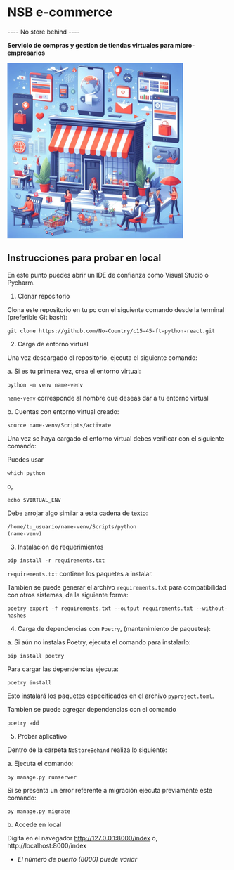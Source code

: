 #  NSB e-commerce
---- No store behind ----

**Servicio de compras  y gestion de tiendas virtuales para micro-empresarios**

<!-- ![](banner01.jpg) -->
<div>
  <img src="banner01.jpg" style="width:auto;height: 25rem;">
</div>

## Instrucciones para probar en local
En este punto puedes abrir un IDE de confianza como Visual Studio o Pycharm.

1. Clonar repositorio

Clona este repositorio en tu  pc con el siguiente comando desde la terminal (preferible Git bash):
```commandline
git clone https://github.com/No-Country/c15-45-ft-python-react.git
```

2. Carga de entorno virtual

Una vez descargado el  repositorio, ejecuta el siguiente comando:

a. Si es tu primera vez, crea el entorno virtual:
```commandline
python -m venv name-venv
```
``name-venv`` corresponde al nombre que deseas dar a tu entorno virtual

b. Cuentas con entorno virtual creado:

```commandline
source name-venv/Scripts/activate
```
Una vez se haya cargado el entorno virtual debes verificar con el siguiente comando:

Puedes usar
```commandline
which python
```
o,
```commandline
echo $VIRTUAL_ENV
```
Debe arrojar algo similar a esta cadena de texto:

```
/home/tu_usuario/name-venv/Scripts/python
(name-venv)
```

3. Instalación de requerimientos

```commandline
pip install -r requirements.txt
```
``requirements.txt`` contiene los paquetes a instalar.

Tambien se puede generar el archivo ``requirements.txt`` para compatibilidad 
con otros sistemas, de la siguiente forma:

```commandline
poetry export -f requirements.txt --output requirements.txt --without-hashes
```

4. Carga de dependencias con ``Poetry``, (mantenimiento de paquetes):

a. Si aún no instalas Poetry, ejecuta el comando para instalarlo:

```commandline
pip install poetry
```
Para cargar las dependencias ejecuta:

````commandline
poetry install
````
Esto instalará los paquetes especificados en el archivo ``pyproject.toml``.

Tambien se puede agregar dependencias con el comando
````commandline
poetry add
````
5. Probar aplicativo

Dentro de la carpeta ``NoStoreBehind`` realiza lo siguiente:

a. Ejecuta el comando:

````commandline
py manage.py runserver
````
Si se presenta un error referente a migración ejecuta previamente este comando:

````commandline
py manage.py migrate
````
b. Accede en local

Digita en el navegador http://127.0.0.1:8000/index
o, http://localhost:8000/index

* _El número de puerto (8000) puede variar_ 


